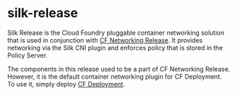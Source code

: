 # silk-release

Silk Release is the Cloud Foundry pluggable container networking solution that
is used in conjunction with [CF Networking
Release](https://code.cloudfoundry.org/cf-networking-release). It provides
networking via the Silk CNI plugin and enforces policy that is stored in the
Policy Server.

The components in this release used to be a part of CF Networking Release.
However, it is the default container networking plugin for CF Deployment. To use
it, simply deploy [CF
Deployment](https://github.com/cloudfoundry/cf-deployment).
